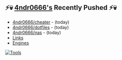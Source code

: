## ⚡💀 <a href="https://4ndr0666.github.io/4ndr0site" target="_blank">4ndr0666's</a> Recently Pushed ⚡💀


- [4ndr0666/cheater](https://github.com/4ndr0666/cheater) - (today)
- [4ndr0666/dotfiles](https://github.com/4ndr0666/dotfiles) - (today)
- [4ndr0666/nas](https://github.com/4ndr0666/nas) - (today)
- [Links](https://github.com/4ndr0666/Links/blob/main/README.md)        
- [Engines](https://github.com/hoothin/SearchJumper/discussions/73)    

[![Tools](https://skillicons.dev/icons?i=go,py,react,nextjs,git,linux,bash,neovim&theme=dark&perline=18)](https://skillicons.dev)

